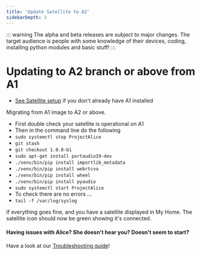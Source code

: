 ```yaml
---
title: 'Update Satellite to A2'
sidebarDepth: 3
---
```


::: warning
The alpha and beta releases are subject to major changes. The target audience is people with some knowledge of their devices, coding, installing python modules and basic stuff!
:::

# Updating to A2 branch or above from A1
- [See Satellite setup](https://docs.projectalice.io/satsetup/) if you don't already have A1 installed

Migrating from A1 image to A2 or above.

- First double check your satellite is operational on A1
- Then in the command line do the following
- ```sudo systemctl stop ProjectAlice```
- ```git stash```
- ```git checkout 1.0.0-b1```
- ```sudo apt-get install portaudio19-dev```
- ```./venv/bin/pip install importlib_metadata```
- ```./venv/bin/pip install webrtcva```
- ```./venv/bin/pip install wheel```
- ```./venv/bin/pip install pyaudio```
- ```sudo systemctl start ProjectAlice```
- To check there are no errors ...
- ```tail -f /var/log/syslog```


If everything goes fine, and you have a satellite displayed in My Home. The satellite icon should now be green showing it's connected.


#### Having issues with Alice? She doesn't hear you? Doesn't seem to start?
Have a look at our [Troubleshooting guide](https://docs.projectalice.io/satsetup/troubleshooting.html)!

